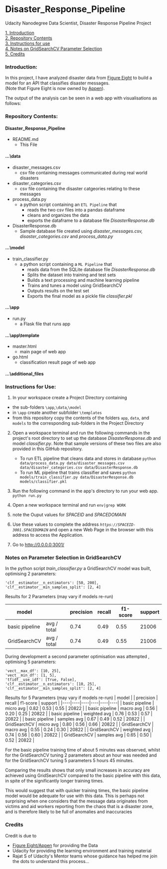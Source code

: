 # Disaster_Response_Pipeline
Udacity Nanodegree Data Scientist, Disaster Response Pipeline Project

[1. Introduction](#intro)<br>
[2. Repository Contents](#contents)<br>
[3. Instructions for use](#instructs)<br>
[4. Notes on GridSearchCV Parameter Selection](#params)<br>
[5. Credits](#credits)<br>

<a id='intro'></a>
### Introduction:
In this project, I have analyzed disaster data from [Figure Eight](https://www.figure-eight.com/) to build a model for an API that classifies disaster messages.<br>
(Note that Figure Eight is now owned by [Appen](https://appen.com/)).

The output of the analysis can be seen in a web app with visualisations as follows:


<a id='contents'></a>
### Repository Contents:
#### Disaster_Response_Pipeline
* README.md
  - This File
#### ...\data
* disaster_messages.csv
  - csv file containing messages communicated during real world disasters
* disaster_categories.csv
  - csv file containing the disaster catgeories relating to these messages
* process_data.py
  - a python script containing an `ETL Pipeline` that
    - reads the two csv files into a pandas dataframe
    - cleans and organizes the data
    - exports the dataframe to a database file *DisasterResponse.db*
* DisasterResponse.db
  - Sample database file created using *disaster_messages.csv, disaster_categories.csv* and *process_data.py*
#### ...\model
* train_classifier.py
  - a python script containing a `ML Pipeline` that
    - reads data from the SQLite database file *DisasterResponse.db*
    - Splits the dataset into training and test sets
    - Builds a text processing and machine learning pipeline
    - Trains and tunes a model using GridSearchCV
    - Outputs results on the test set
    - Exports the final model as a pickle file *classifier.pkl*
#### ...\app
* run.py
  - a Flask file that runs app
#### ...\app\template
* master.html
  - main page of web app
* go.html
  - classification result page of web app
#### ...\additional_files

<a id='instructs'></a>
### Instructions for Use:
1. In your workspace create a Project Directory containing 
* the sub-folders `\app`,`\data`,`\model`
* in `\app` create another subfolder `\templates`
* from this repository copy the contents of the folders `app`, `data`, and `models` to the corresponding sub-folders in the Project Directory

2. Open a workspace terminal and run the following commands in the project's root directory to set up the database *DisasterResponse.db* and model *classifier.py*. Note that sample versions of these two files are also provided in this GitHub repository.

    - To run ETL pipeline that cleans data and stores in database
        `python data/process_data.py data/disaster_messages.csv data/disaster_categories.csv data/DisasterResponse.db`
    - To run ML pipeline that trains classifier and saves
        `python models/train_classifier.py data/DisasterResponse.db models/classifier.pkl`

2. Run the following command in the app's directory to run your web app.
    `python run.py`

3. Open a new workspace terminal and run
    `env|grep WORK`

4. note the Ouput values for *SPACEID* and *SPACEDOMAIN*

5. Use these values to complete the address *`https://SPACEID-3001.SPACEDOMAIN`* and open a new Web Page in the browser with this address to access the Application.

4. Go to http://0.0.0.0:3001/



<a id='params'></a>
### Notes on Parameter Selection in GridSearchCV

In the python script *train_classifier.py* a GridSearchCV model was built, optimising 2 parameters:

    'clf__estimator__n_estimators': [50, 200],
    'clf__estimator__min_samples_split': [2, 4]
    
Results for 2 Parameters (may vary if models re-run)
         
| model |   | precision | recall | f1-score | support |
|----|----|----|----|----|----|
| basic pipeline | avg / total | 0.74 | 0.49 | 0.55 | 21006 |
| GridSearchCV | avg / total | 0.74 | 0.49 | 0.55 | 21006 |

During development a second parameter optimisation was attempted , optimising 5 parameters: 

    'vect__max_df': [10, 25],
    'vect__min_df': [1, 5],
    'tfidf__use_idf': [True, False],
    'clf__estimator__n_estimators': [10, 25],
    'clf__estimator__min_samples_split': [2, 4]

Results for 5 Parameters (may vary if models re-run)
| model |   | precision | recall | f1-score | support |
|----|----|----|----|----|----|
| basic pipeline | micro avg | 0.82 | 0.53 | 0.55 | 20822 |
| basic pipeline | macro avg | 0.56 | 0.20 | 0.25 | 20822 |
| basic pipeline | weighted avg | 0.76 | 0.53 | 0.57 | 20822 |
| basic pipeline | samples avg | 0.67 | 0.49 | 0.52 | 20822 |
| GridSearchCV | micro avg | 0.80 | 0.56 | 0.66 | 20822 |
| GridSearchCV | macro avg | 0.55 | 0.24 | 0.30 | 20822 |
| GridSearchCV | weighted avg | 0.74 | 0.56 | 0.60 | 20822 |
| GridSearchCV | samples avg | 0.65 | 0.50 | 0.52 | 20822 |

For the basic pipeline training time of about 5 minutes was observed, whilst for the GridSearchCV tuning 2 parameters about an hour was needed and for the GridSearchCV tuning 5 parameters 5 hours 45 minutes.

Comparing the results shows that only small increases in accuracy are achieved using GridSearchCV compared to the basic pipeline with this data, in spite of the significantly longer training times.

This would suggest that with quicker training times, the basic pipeline model would be adequate for use with this data. This is perhaps not surprising when one considers that the message data originates from victims and aid workers reporting from the chaos that is a disaster zone, and is therefore likely to be full of anomalies and inaccuracies


<a id='credits'></a>
### Credits
Credit is due to 
* [Figure Eight/Appen](https://appen.com/) for providing the Data
* Udacity for providing the learning environment and training material
* Rajat S of Udacity's Mentor teams whose guidance has helped me join the dots to understand this process...

